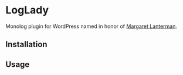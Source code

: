 # LogLady

Monolog plugin for WordPress named in honor of [Margaret Lanterman](https://en.wikipedia.org/wiki/Log_Lady).

## Installation

## Usage
